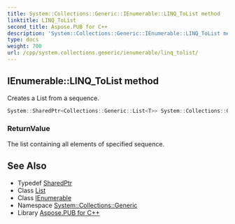 ```yaml
---
title: System::Collections::Generic::IEnumerable::LINQ_ToList method
linktitle: LINQ_ToList
second_title: Aspose.PUB for C++
description: 'System::Collections::Generic::IEnumerable::LINQ_ToList method. Creates a List<T> from a sequence in C++.'
type: docs
weight: 700
url: /cpp/system.collections.generic/ienumerable/linq_tolist/
---
```

## IEnumerable::LINQ_ToList method


Creates a List<T> from a sequence.

```cpp
System::SharedPtr<Collections::Generic::List<T>> System::Collections::Generic::IEnumerable<T>::LINQ_ToList()
```


### ReturnValue

The list containing all elements of specified sequence.

## See Also

* Typedef [SharedPtr](../../../system/sharedptr/)
* Class [List](../../list/)
* Class [IEnumerable](../)
* Namespace [System::Collections::Generic](../../)
* Library [Aspose.PUB for C++](../../../)

